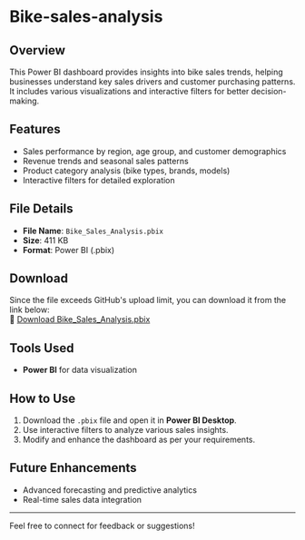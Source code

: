 # Bike-sales-analysis
## Overview  
This Power BI dashboard provides insights into bike sales trends, helping businesses understand key sales drivers and customer purchasing patterns. It includes various visualizations and interactive filters for better decision-making.  

## Features  
- Sales performance by region, age group, and customer demographics  
- Revenue trends and seasonal sales patterns  
- Product category analysis (bike types, brands, models)  
- Interactive filters for detailed exploration  

## File Details  
- **File Name**: `Bike_Sales_Analysis.pbix`  
- **Size**: 411 KB  
- **Format**: Power BI (.pbix)  

## Download  
Since the file exceeds GitHub's upload limit, you can download it from the link below:  
📎 [Download Bike_Sales_Analysis.pbix](https://drive.google.com/file/d/1YX9UYYzL17WKI9FH61TJHx6oqP_ea1k1/view?usp=drive_link)  

## Tools Used  
- **Power BI** for data visualization  

## How to Use  
1. Download the `.pbix` file and open it in **Power BI Desktop**.  
2. Use interactive filters to analyze various sales insights.  
3. Modify and enhance the dashboard as per your requirements.  

## Future Enhancements  
- Advanced forecasting and predictive analytics  
- Real-time sales data integration  

---

Feel free to connect for feedback or suggestions! 
